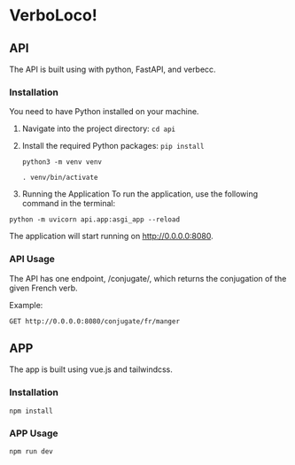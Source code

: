 # VerboLoco!

## API

The API is built using with python, FastAPI, and verbecc.

### Installation

You need to have Python installed on your machine.

1. Navigate into the project directory:
   `cd api`

2. Install the required Python packages:
   `pip install`

   `python3 -m venv venv`

   `. venv/bin/activate`

3. Running the Application
   To run the application, use the following command in the terminal:

`python -m uvicorn api.app:asgi_app --reload`

The application will start running on http://0.0.0.0:8080.

### API Usage

The API has one endpoint, /conjugate/<verb>, which returns the conjugation of the given French verb.

Example:

`GET http://0.0.0.0:8080/conjugate/fr/manger`

## APP

The app is built using vue.js and tailwindcss.

### Installation

`npm install`

### APP Usage

`npm run dev`
